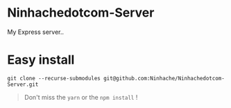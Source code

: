 # Ninhachedotcom-Server
My Express server..

# Easy install
```
git clone --recurse-submodules git@github.com:Ninhache/Ninhachedotcom-Server.git
```
> Don't miss the `yarn` or the `npm install` !
